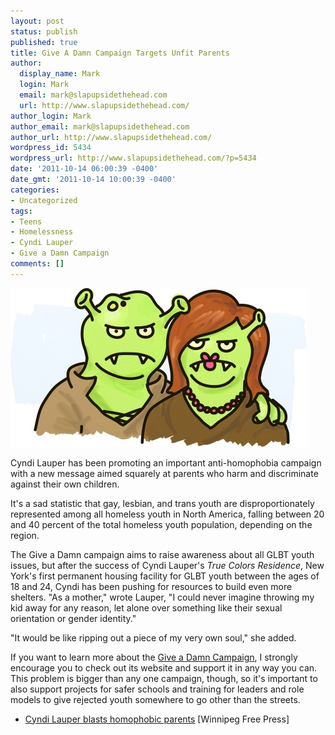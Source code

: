 ```yaml
---
layout: post
status: publish
published: true
title: Give A Damn Campaign Targets Unfit Parents
author:
  display_name: Mark
  login: Mark
  email: mark@slapupsidethehead.com
  url: http://www.slapupsidethehead.com/
author_login: Mark
author_email: mark@slapupsidethehead.com
author_url: http://www.slapupsidethehead.com/
wordpress_id: 5434
wordpress_url: http://www.slapupsidethehead.com/?p=5434
date: '2011-10-14 06:00:39 -0400'
date_gmt: '2011-10-14 10:00:39 -0400'
categories:
- Uncategorized
tags:
- Teens
- Homelessness
- Cyndi Lauper
- Give a Damn Campaign
comments: []
---
```

![An ogre family](/wp-content/media/2011/10/ogre-family.jpg "Snarl!")

Cyndi Lauper has been promoting an important anti-homophobia campaign with a new message aimed squarely at parents who harm and discriminate against their own children.

It's a sad statistic that gay, lesbian, and trans youth are disproportionately represented among all homeless youth in North America, falling between 20 and 40 percent of the total homeless youth population, depending on the region.

The Give a Damn campaign aims to raise awareness about all GLBT youth issues, but after the success of Cyndi Lauper's _True Colors Residence_, New York's first permanent housing facility for GLBT youth between the ages of 18 and 24, Cyndi has been pushing for resources to build even more shelters. "As a mother," wrote Lauper, "I could never imagine throwing my kid away for any reason, let alone over something like their sexual orientation or gender identity."

"It would be like ripping out a piece of my very own soul," she added.

If you want to learn more about the [Give a Damn Campaign](http://www.wegiveadamn.org/ "If you have time to read Slap, you have time to check out this site too!"), I strongly encourage you to check out its website and support it in any way you can. This problem is bigger than any one campaign, though, so it's important to also support projects for safer schools and training for leaders and role models to give rejected youth somewhere to go other than the streets.

- [Cyndi Lauper blasts homophobic parents](http://www.winnipegfreepress.com/arts-and-life/entertainment/celebrities/131504253.html) [Winnipeg Free Press]
